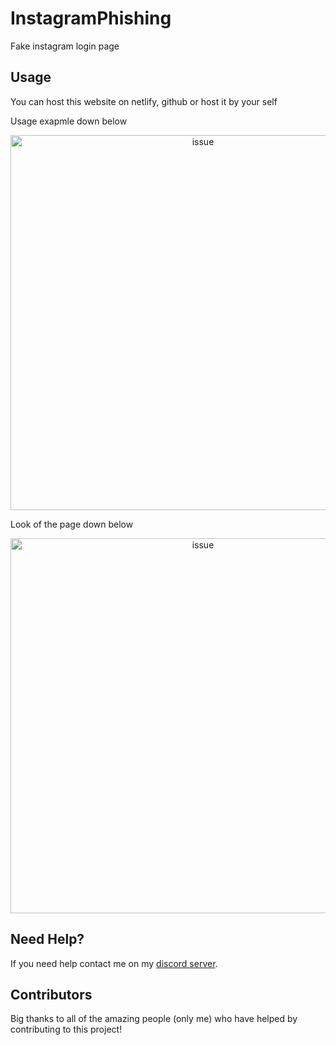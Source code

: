 # InstagramPhishing
Fake instagram login page

## Usage

You can host this website on netlify, github or host it by your self

Usage exapmle down below

<p align="center">
  <img alt="issue" src="https://github.com/Josakko/InstagramPhishing/blob/main/img/img.png?raw=true" width="600px">
</p>

Look of the page down below

<p align="center">
  <img alt="issue" src="https://github.com/Josakko/InstagramPhishing/blob/main/img/img1.png?raw=true" width="600px">
</p>

## Need Help?

If you need help contact me on my [discord server](https://discord.gg/xgET5epJE6).

## Contributors

Big thanks to all of the amazing people (only me) who have helped by contributing to this project!
